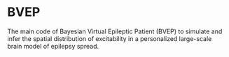 # BVEP
The main code of Bayesian Virtual Epileptic Patient (BVEP) to simulate and infer the spatial distribution of excitability in a personalized large-scale brain model of epilepsy spread.

